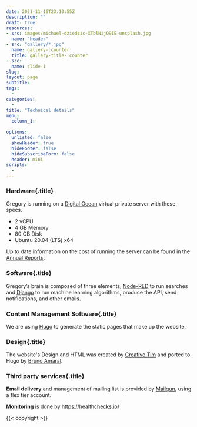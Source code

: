 ```yaml
---
date: 2021-11-16T23:10:55Z
description: ""
draft: true
resources: 
- src: images/michael-dziedzic-XTblNijO9IE-unsplash.jpg
  name: "header"
- src: "gallery/*.jpg"
  name: gallery-:counter
  title: gallery-title-:counter
- src:
  name: slide-1
slug:
layout: page
subtitle: 
tags: 
  - 
categories: 
  - 
title: "Technical details"
menu:
  column_1:
   
options:
  unlisted: false
  showHeader: true
  hideFooter: false
  hideSubscribeForm: false
  header: mini
scripts:
  -
---
```


<div class="col-8 mx-auto">

### Hardware{.title}

Gregory is running on a [Digital Ocean](https://digitalocean.com) virtual private server with these specs. 

- 2 vCPU
- 4 GB Memory 
- 80 GB Disk 
- Ubuntu 20.04 (LTS) x64

Up to date information on the cost of running the server can be found in the [Annual Reports](https://gregory-ms.com/annual-review/).

<div class="row">
<div class="col-md-12">

### Software{.title}

<p>Gregory’s brain is composed of three elements, <a href="https://nodered.org">Node-RED</a> to run searches and <a href="https://www.djangoproject.com/">Django</a> to run machine learning algorithms, produce the API, send notifications, and other emails.</p>
</div>

</div>

### Content Management Software{.title}

We are using [Hugo](https://gohugo.io/) to generate the static pages that make up the website. 

### Design{.title}

The website's Design and HTML was created by [Creative Tim](https://www.creative-tim.com/) and ported to Hugo by [Bruno Amaral](https://brunoamaral.eu/).

### Third party services{.title}

**Email delivery** and management of mailing list is provided by [Mailgun](https://mailgun.com/), using a flex tier account.

**Monitoring** is done by https://healthchecks.io/

{{< copyright >}}

</div>
